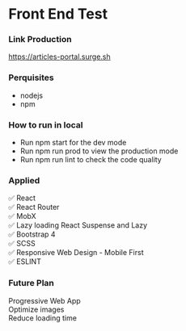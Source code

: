 # Front End Test

### Link Production
https://articles-portal.surge.sh

### Perquisites
- nodejs
- npm

### How to run in local
- Run npm start for the dev mode
- Run npm run prod to view the production mode
- Run npm run lint to check the code quality 
 
### Applied
:white_check_mark: React    
:white_check_mark: React Router    
:white_check_mark: MobX  
:white_check_mark: Lazy loading React Suspense and Lazy   
:white_check_mark: Bootstrap 4    
:white_check_mark: SCSS  
:white_check_mark: Responsive Web Design - Mobile First         
:white_check_mark: ESLINT   

### Future Plan
Progressive Web App  
Optimize images  
Reduce loading time  
